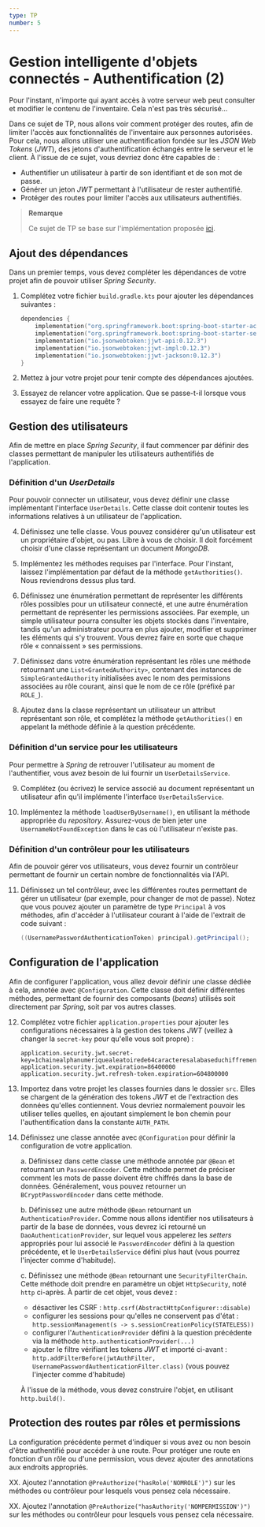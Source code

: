 ```yaml
---
type: TP
number: 5
---
```


# Gestion intelligente d'objets connectés - Authentification (2)

Pour l'instant, n'importe qui ayant accès à votre serveur web peut consulter
et modifier le contenu de l'inventaire.
Cela n'est pas très sécurisé...

Dans ce sujet de TP, nous allons voir comment protéger des routes, afin de
limiter l'accès aux fonctionnalités de l'inventaire aux personnes autorisées.
Pour cela, nous allons utiliser une authentification fondée sur les *JSON
Web Tokens* (*JWT*), des jetons d'authentification échangés entre le serveur et
le client.
À l'issue de ce sujet, vous devriez donc être capables de :

- Authentifier un utilisateur à partir de son identifiant et de son mot de
  passe.
- Générer un jeton *JWT* permettant à l'utilisateur de rester authentifié.
- Protéger des routes pour limiter l'accès aux utilisateurs authentifiés.

> **Remarque**
>
> Ce sujet de TP se base sur l'implémentation proposée
> [ici](https://github.com/ali-bouali/spring-boot-3-jwt-security).

## Ajout des dépendances

Dans un premier temps, vous devez compléter les dépendances de votre projet afin
de pouvoir utiliser *Spring Security*.

1. Complétez votre fichier `build.gradle.kts` pour ajouter les dépendances
   suivantes :

   ```kotlin
   dependencies {
       implementation("org.springframework.boot:spring-boot-starter-actuator")
       implementation("org.springframework.boot:spring-boot-starter-security")
       implementation("io.jsonwebtoken:jjwt-api:0.12.3")
       implementation("io.jsonwebtoken:jjwt-impl:0.12.3")
       implementation("io.jsonwebtoken:jjwt-jackson:0.12.3")
   }
   ```

2. Mettez à jour votre projet pour tenir compte des dépendances ajoutées.

3. Essayez de relancer votre application.
   Que se passe-t-il lorsque vous essayez de faire une requête ?

## Gestion des utilisateurs

Afin de mettre en place *Spring Security*, il faut commencer par définir des
classes permettant de manipuler les utilisateurs authentifiés de l'application.

### Définition d'un *UserDetails*

Pour pouvoir connecter un utilisateur, vous devez définir une classe
implémentant l'interface `UserDetails`.
Cette classe doit contenir toutes les informations relatives à un utilisateur
de l'application.

4. Définissez une telle classe.
   Vous pouvez considérer qu'un utilisateur est un propriétaire d'objet, ou pas.
   Libre à vous de choisir.
   Il doit forcément choisir d'une classe représentant un document *MongoDB*.

5. Implémentez les méthodes requises par l'interface.
   Pour l'instant, laissez l'implémentation par défaut de la méthode
   `getAuthorities()`.
   Nous reviendrons dessus plus tard.

6. Définissez une énumération permettant de représenter les différents rôles
   possibles pour un utilisateur connecté, et une autre énumération permettant
   de représenter les permissions associées.
   Par exemple, un simple utilisateur pourra consulter les objets stockés dans
   l'inventaire, tandis qu'un administrateur pourra en plus ajouter, modifier
   et supprimer les éléments qui s'y trouvent.
   Vous devrez faire en sorte que chaque rôle « connaissent » ses permissions.

7. Définissez dans votre énumération représentant les rôles une méthode
   retournant une `List<GrantedAuthority>`, contenant des instances de
   `SimpleGrantedAuthority` initialisées avec le nom des permissions associées
   au rôle courant, ainsi que le nom de ce rôle (préfixé par `ROLE_`).

8. Ajoutez dans la classe représentant un utilisateur un attribut représentant
   son rôle, et complétez la méthode `getAuthorities()` en appelant la
   méthode définie à la question précédente.

### Définition d'un service pour les utilisateurs

Pour permettre à *Spring* de retrouver l'utilisateur au moment de
l'authentifier, vous avez besoin de lui fournir un `UserDetailsService`.

9. Complétez (ou écrivez) le service associé au document représentant un
   utilisateur afin qu'il implémente l'interface `UserDetailsService`.

10. Implémentez la méthode `loadUserByUsername()`, en utilisant la méthode
    appropriée du *repository*.
    Assurez-vous de bien jeter une `UsernameNotFoundException` dans le cas où
    l'utilisateur n'existe pas.

### Définition d'un contrôleur pour les utilisateurs

Afin de pouvoir gérer vos utilisateurs, vous devez fournir un contrôleur
permettant de fournir un certain nombre de fonctionnalités via l'API.

11. Définissez un tel contrôleur, avec les différentes routes permettant de
    gérer un utilisateur (par exemple, pour changer de mot de passe).
    Notez que vous pouvez ajouter un paramètre de type `Principal` à vos
    méthodes, afin d'accéder à l'utilisateur courant à l'aide de l'extrait de
    code suivant :

    ```java
    ((UsernamePasswordAuthenticationToken) principal).getPrincipal();
    ```

## Configuration de l'application

Afin de configurer l'application, vous allez devoir définir une classe dédiée
à cela, annotée avec `@Configuration`.
Cette classe doit définir différentes méthodes, permettant de fournir des
composants (*beans*) utilisés soit directement par *Spring*, soit par vos
autres classes.

12. Complétez votre fichier `application.properties` pour ajouter les
    configurations nécessaires à la gestion des tokens *JWT* (veillez à changer
    la `secret-key` pour qu'elle vous soit propre) :

    ```properties
    application.security.jwt.secret-key=1chainealphanumeriquealeatoirede64caracteresalabaseduchiffrement
    application.security.jwt.expiration=86400000
    application.security.jwt.refresh-token.expiration=604800000
    ```

13. Importez dans votre projet les classes fournies dans le dossier `src`.
    Elles se chargent de la génération des tokens *JWT* et de l'extraction
    des données qu'elles contiennent.
    Vous devriez normalement pouvoir les utiliser telles quelles, en ajoutant
    simplement le bon chemin pour l'authentification dans la constante
    `AUTH_PATH`.

14. Définissez une classe annotée avec `@Configuration` pour définir la
    configuration de votre application.

    a. Définissez dans cette classe une méthode annotée par `@Bean` et retournant
       un `PasswordEncoder`.
       Cette méthode permet de préciser comment les mots de passe doivent être
       chiffrés dans la base de données.
       Généralement, vous pouvez retourner un `BCryptPasswordEncoder` dans cette
       méthode.

    b. Définissez une autre méthode `@Bean` retournant un
       `AuthenticationProvider`.
       Comme nous allons identifier nos utilisateurs à partir de la base de
       données, vous devrez ici retourné un `DaoAuthenticationProvider`,
       sur lequel vous appelerez les *setters* appropriés pour lui associé le
       `PasswordEncoder` défini à la question précédente, et le
       `UserDetailsService` défini plus haut (vous pourrez l'injecter comme
       d'habitude).

    c. Définissez une méthode `@Bean` retournant une `SecurityFilterChain`.
       Cette méthode doit prendre en paramètre un objet `HttpSecurity`, noté
       `http` ci-après.
       À partir de cet objet, vous devez :

       - désactiver les CSRF : `http.csrf(AbstractHttpConfigurer::disable)`
       - configurer les sessions pour qu'elles ne conservent pas d'état :
         `http.sessionManagement(s -> s.sessionCreationPolicy(STATELESS))`
       - configurer l'`AuthenticationProvider` défini à la question précédente
         via la méthode `http.authenticationProvider(...)`
       - ajouter le filtre vérifiant les tokens *JWT* et importé ci-avant :
         `http.addFilterBefore(jwtAuthFilter, UsernamePasswordAuthenticationFilter.class)`
         (vous pouvez l'injecter comme d'habitude)
      
       À l'issue de la méthode, vous devez construire l'objet, en utilisant
       `http.build()`. 

## Protection des routes par rôles et permissions

La configuration précédente permet d'indiquer si vous avez ou non besoin d'être
authentifié pour accéder à une route.
Pour protéger une route en fonction d'un rôle ou d'une permission, vous devez
ajouter des annotations aux endroits appropriés.

XX. Ajoutez l'annotation `@PreAuthorize("hasRole('NOMROLE')")` sur les méthodes
    ou contrôleur pour lesquels vous pensez cela nécessaire.

XX. Ajoutez l'annotation `@PreAuthorize("hasAuthority('NOMPERMISSION')")` sur
    les méthodes ou contrôleur pour lesquels vous pensez cela nécessaire.
